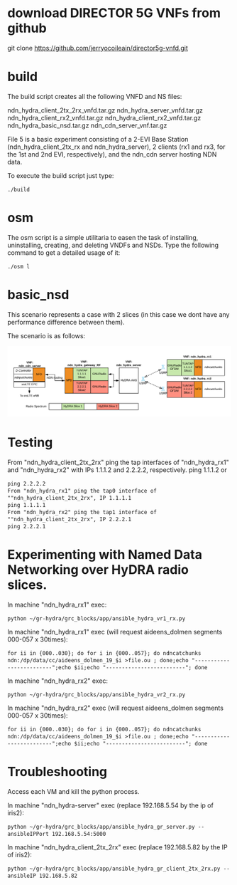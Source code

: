 <!-- TITLE: Director 5G DynamIc REsource instantiation and ConTrol for 5G content delivery netwORks -->
<!-- SUBTITLE: A quick Tutorial how to compile and start the Director 5G VNF and Named data networking experiment over the HyDRA radio slice -->

# download DIRECTOR 5G VNFs from github
git clone https://github.com/jerryocoileain/director5g-vnfd.git
# build 

The build script creates all the following VNFD and NS files:

ndn_hydra_client_2tx_2rx_vnfd.tar.gz
ndn_hydra_server_vnfd.tar.gz
ndn_hydra_client_rx2_vnfd.tar.gz
ndn_hydra_client_rx2_vnfd.tar.gz
ndn_hydra_basic_nsd.tar.gz
ndn_cdn_server_vnf.tar.gz

File 5 is a basic experiment consisting of a 2-EVI Base Station (ndn_hydra_client_2tx_rx and ndn_hydra_server), 2 clients (rx1 and rx3, for the 1st and 2nd EVI, respectively), and the ndn_cdn server hosting NDN data.

To execute the build script just type:

```text
./build
```

# osm	
	
The osm script is a simple utilitaria to easen the task of installing, uninstalling, creating, and deleting VNDFs and NSDs. Type the following command to get a detailed usage of it:


```text
./osm l
```

# basic_nsd

This scenario represents a case with 2 slices (in this case we dont have any performance difference between them).

The scenario is as follows:

![Ndn Hydra Slice Ping Scheme](/uploads/director-5-g/ndn-hydra-slice-ping-scheme.png "Ndn Hydra Slice Ping Scheme")
# Testing

From "ndn_hydra_client_2tx_2rx" ping the tap interfaces of "ndn_hydra_rx1" and "ndn_hydra_rx2" with IPs 1.1.1.2 and 2.2.2.2, respectively.
ping 1.1.1.2
or

```text
ping 2.2.2.2
From "ndn_hydra_rx1" ping the tap0 interface of ""ndn_hydra_client_2tx_2rx", IP 1.1.1.1
ping 1.1.1.1
From "ndn_hydra_rx2" ping the tap1 interface of ""ndn_hydra_client_2tx_2rx", IP 2.2.2.1
ping 2.2.2.1
```


# Experimenting with Named Data Networking over HyDRA radio slices.

In machine "ndn_hydra_rx1" exec:

```text
python ~/gr-hydra/grc_blocks/app/ansible_hydra_vr1_rx.py
```

In machine "ndn_hydra_rx1" exec (will request aideens_dolmen segments 000-057 x 30times):

```text
for ii in {000..030}; do for i in {000..057}; do ndncatchunks ndn:/dp/data/cc/aideens_dolmen_19_$i >file.ou ; done;echo "-------------------------";echo $ii;echo "-------------------------"; done
```

In machine "ndn_hydra_rx2" exec:

```text
python ~/gr-hydra/grc_blocks/app/ansible_hydra_vr2_rx.py
```

In machine "ndn_hydra_rx2" exec (will request aideens_dolmen segments 000-057 x 30times):

```text
for ii in {000..030}; do for i in {000..057}; do ndncatchunks ndn:/dp/data/cc/aideens_dolmen_19_$i >file.ou ; done;echo "-------------------------";echo $ii;echo "-------------------------"; done
```


# Troubleshooting
Access each VM and kill the python process.

In machine "ndn_hydra-server" exec (replace 192.168.5.54 by the ip of iris2):

```text
python ~/gr-hydra/grc_blocks/app/ansible_hydra_gr_server.py --ansibleIPPort 192.168.5.54:5000
```

In machine "ndn_hydra_client_2tx_2rx" exec (replace 192.168.5.82 by the IP of iris2):

```text
python ~/gr-hydra/grc_blocks/app/ansible_hydra_gr_client_2tx_2rx.py --ansibleIP 192.168.5.82
```
